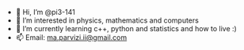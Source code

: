- 👋 Hi, I’m @pi3-141
- 👀 I’m interested in physics, mathematics and computers
- 🌱 I’m currently learning c++, python and statistics and how to live :)
- 📫 Email: ma.parvizi.ii@gmail.com
